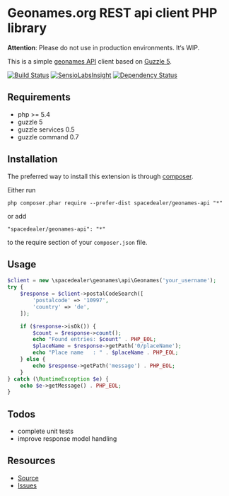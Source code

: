 # Geonames.org REST api client PHP library

**Attention**: Please do not use in production environments. It‘s WIP.

This is a simple [geonames API](http://www.geonames.org/export/web-services.html) client based on [Guzzle 5](http://docs.guzzlephp.org/en/latest/).

[![Build Status](https://travis-ci.org/spacedealer/geonames-api.svg)](https://travis-ci.org/spacedealer/geonames-api)
[![SensioLabsInsight](https://insight.sensiolabs.com/projects/131220d9-7a2d-41c2-aa28-f08a7c89bcff/mini.png)](https://insight.sensiolabs.com/projects/131220d9-7a2d-41c2-aa28-f08a7c89bcff)
[![Dependency Status](https://www.versioneye.com/user/projects/54748bd898b2e85e67000142/badge.svg?style=flat)](https://www.versioneye.com/user/projects/54748bd898b2e85e67000142)

## Requirements

 - php >= 5.4
 - guzzle 5
 - guzzle services 0.5
 - guzzle command 0.7
 
## Installation

The preferred way to install this extension is through [composer](http://getcomposer.org/download/).

Either run

```
php composer.phar require --prefer-dist spacedealer/geonames-api "*"
```

or add

```
"spacedealer/geonames-api": "*"
```

to the require section of your `composer.json` file.

## Usage

```php
$client = new \spacedealer\geonames\api\Geonames('your_username');
try {
    $response = $client->postalCodeSearch([
        'postalcode' => '10997',
        'country' => 'de',
    ]);

    if ($response->isOk()) {
        $count = $response->count();
        echo "Found entries: $count" . PHP_EOL;
        $placeName = $response->getPath('0/placeName');
        echo "Place name   : " . $placeName . PHP_EOL;
    } else {
        echo $response->getPath('message') . PHP_EOL;
    }
} catch (\RuntimeException $e) {
    echo $e->getMessage() . PHP_EOL;
}
```
## Todos

 - complete unit tests
 - improve response model handling

## Resources

 - [Source](https://github.com/spacedealer/geonames-api)
 - [Issues](https://github.com/spacedealer/geonames-api/issues)
